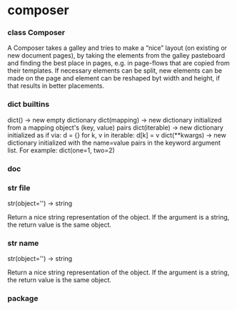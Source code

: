 # composer

### class Composer
A Composer takes a galley and tries to make a “nice” layout (on existing or new document pages),
by taking the elements from the galley pasteboard and finding the best place in pages, e.g. in
page-flows that are copied from their templates.
If necessary elements can be split, new elements can be made on the page and element can be
reshaped byt width and height, if that results in better placements.
### dict __builtins__
dict() -> new empty dictionary
dict(mapping) -> new dictionary initialized from a mapping object's
(key, value) pairs
dict(iterable) -> new dictionary initialized as if via:
d = {}
for k, v in iterable:
d[k] = v
dict(**kwargs) -> new dictionary initialized with the name=value pairs
in the keyword argument list.  For example:  dict(one=1, two=2)
### __doc__
### str __file__
str(object='') -> string

Return a nice string representation of the object.
If the argument is a string, the return value is the same object.
### str __name__
str(object='') -> string

Return a nice string representation of the object.
If the argument is a string, the return value is the same object.
### __package__
